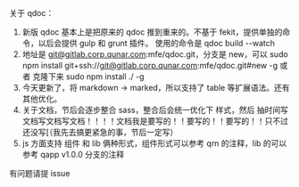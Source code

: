 关于 qdoc：

1. 新版 qdoc 基本上是把原来的 qdoc 推到重来的。不基于 fekit，提供单独的命令，以后会提供 gulp 和 grunt 插件。 使用的命令是 qdoc build --watch
2. 地址是 git@gitlab.corp.qunar.com:mfe/qdoc.git，分支是 new，可以 sudo npm install git+ssh://git@gitlab.corp.qunar.com:mfe/qdoc.git#new -g 或者 克隆下来 sudo npm install ./ -g
3. 今天更新了，将 markdown -> marked，所以支持了 table 等扩展语法。还有其他优化。
4. 关于文档，节后会逐步整合 sass，整合后会统一优化下 样式，然后 抽时间写文档写文档写文档！！！！文档我是要写的！！要写的！！要写的！！只不过还没写[（我先去搞更紧急的事，节后一定写）
5. js 方面支持 组件 和 lib 俩种形式，组件形式可以参考 qrn 的注释，lib 的可以参考 qapp v1.0.0 分支的注释

有问题请提 issue
